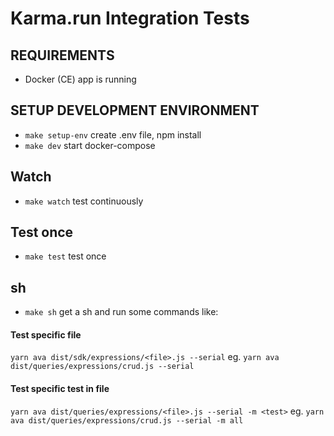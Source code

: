 Karma.run Integration Tests
===========================

## REQUIREMENTS
* Docker (CE) app is running

## SETUP DEVELOPMENT ENVIRONMENT
* `make setup-env` create .env file, npm install
* `make dev` start docker-compose

## Watch
* `make watch` test continuously

## Test once
* `make test` test once

## sh
* `make sh` get a sh and run some commands like:

#### Test specific file
`yarn ava dist/sdk/expressions/<file>.js --serial`
eg. `yarn ava dist/queries/expressions/crud.js --serial`

#### Test specific test in file
`yarn ava dist/queries/expressions/<file>.js --serial -m <test>`
eg. `yarn ava dist/queries/expressions/crud.js --serial -m all`